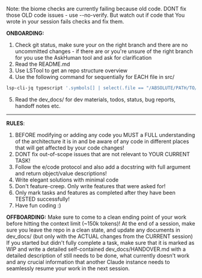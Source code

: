 Note: the biome checks are currently failing because old code. DONT fix those OLD code issues - use --no-verify. But watch out if code that You wrote in your session fails checks and fix them.

**ONBOARDING:**
1. Check git status, make sure your on the right branch and there are no uncommitted changes - if there are or you're unsure of the right branch for you use the AskHuman tool and ask for clarification
2. Read the README.md
3. Use LSTool to get an repo structure overview
4. Use the following command for sequentially for EACH file in src/

```bash
lsp-cli-jq typescript '.symbols[] | select(.file == "/ABSOLUTE/PATH/TO/FILENAME") | "\(.name) (\(.kind)):\n    \(.range.start.line + 1)-\(.range.end.line + 1): \"\(.preview // .name)\"" + (if .documentation then "\n      doc: " + (.documentation | gsub("\n"; " | ")) else "" end) + (if .comments then "\n      # " + (.comments | join(" | ")) else "" end) + (if .kind == "class" then "\n" + ([(.children[]? | select(.kind == "constructor") | "    \(.range.start.line + 1)-\(.range.end.line + 1): \"\(.preview // "constructor()")\""), (.children[]? | select(.kind == "method") | "    \(.range.start.line + 1)-\(.range.end.line + 1): \"\(.preview)\"" + (if .documentation then "\n      doc: " + (.documentation | gsub("\n"; " | ")) else "" end) + (if .comments then "\n      # " + (.comments | join(" | ")) else "" end))] | sort_by(split(":")[0] | ltrimstr("    ") | split("-")[0] | tonumber) | join("\n")) else "" end)' | jq -r | sed 's/\\n/\n/g'
```

5. Read the dev_docs/ for dev materials, todos, status, bug reports, handoff notes etc.

---
**RULES**:
1. BEFORE modifying or adding any code you MUST a FULL understanding of the architecture it is in and be aware of any code in different places that will get affected by your code changes!
2. DONT fix out-of-scope issues that are not relevant to YOUR CURRENT TASK!
3. Follow the e/code protocol and also add a docstring with full argument and return object/value descriptions!
4. Write elegant solutions with minimal code
5. Don't feature-creep. Only write features that were asked for!
6. Only mark tasks and features as completed after they have been TESTED successfully!
7. Have fun coding :) 


**OFFBOARDING:**
Make sure to come to a clean ending point of your work before hitting the context limit (~150k tokens)!
At the end of a session, make sure you leave the repo in a clean state, and update any documents in dev_docs/ (but only with the ACTUAL changes from the CURRENT session)
If you started but didn't fully complete a task, make sure that it is marked as WIP and write a detailed self-contained dev_docs/HANDOVER.md with a detailed description of still needs to be done, what currently doesn't work and any crucial information that another Claude instance needs to seamlessly resume your work in the next session.